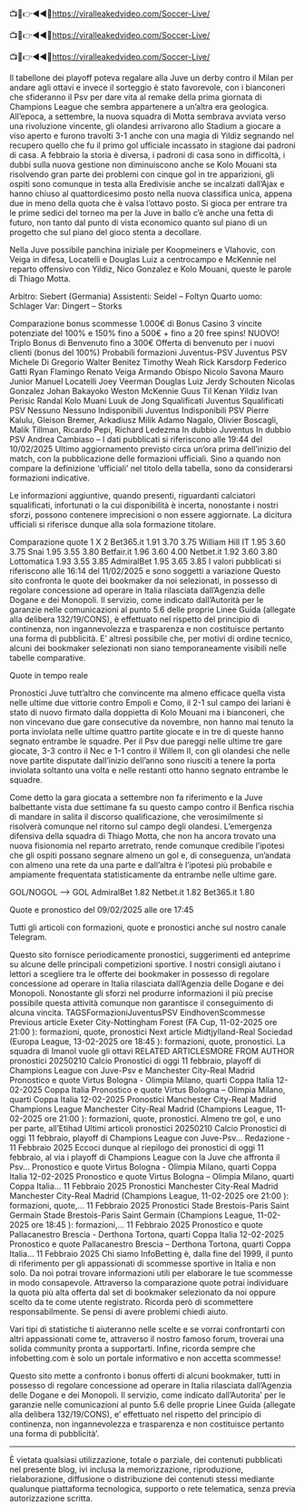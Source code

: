 📺📱👉◄◄🔴https://viralleakedvideo.com/Soccer-Live/

📺📱👉◄◄🔴https://viralleakedvideo.com/Soccer-Live/

📺📱👉◄◄🔴https://viralleakedvideo.com/Soccer-Live/

Il tabellone dei playoff poteva regalare alla Juve un derby contro il Milan per andare agli ottavi e invece il sorteggio è stato favorevole, con i bianconeri che sfideranno il Psv per dare vita al remake della prima giornata di Champions League che sembra appartenere a un’altra era geologica. All’epoca, a settembre, la nuova squadra di Motta sembrava avviata verso una rivoluzione vincente, gli olandesi arrivarono allo Stadium a giocare a viso aperto e furono travolti 3-1 anche con una magia di Yildiz segnando nel recupero quello che fu il primo gol ufficiale incassato in stagione dai padroni di casa. A febbraio la storia è diversa, i padroni di casa sono in difficoltà, i dubbi sulla nuova gestione non diminuiscono anche se Kolo Mouani sta risolvendo gran parte dei problemi con cinque gol in tre apparizioni, gli ospiti sono comunque in testa alla Eredivisie anche se incalzati dall’Ajax e hanno chiuso al quattordicesimo posto nella nuova classifica unica, appena due in meno della quota che è valsa l’ottavo posto. Si gioca per entrare tra le prime sedici del torneo ma per la Juve in ballo c’è anche una fetta di futuro, non tanto dal punto di vista economico quanto sul piano di un progetto che sul piano del gioco stenta a decollare.

Nella Juve possibile panchina iniziale per Koopmeiners e Vlahovic, con Veiga in difesa, Locatelli e Douglas Luiz a centrocampo e McKennie nel reparto offensivo con Yildiz, Nico Gonzalez e Kolo Mouani, queste le parole di Thiago Motta.

Arbitro: Siebert (Germania)
Assistenti: Seidel – Foltyn
Quarto uomo: Schlager
Var: Dingert – Storks



Comparazione bonus scommesse
1.000€ di Bonus Casino	3 vincite potenziate del 100% e 150% fino a 500€ + fino a 20 free spins!
NUOVO! Triplo Bonus di Benvenuto fino a 300€	Offerta di benvenuto per i nuovi clienti (bonus del 100%)
Probabili formazioni Juventus-PSV
Juventus	PSV
Michele Di Gregorio	Walter Benitez
Timothy Weah	Rick Karsdorp
Federico Gatti	Ryan Flamingo
Renato Veiga	Armando Obispo
Nicolo Savona	Mauro Junior
Manuel Locatelli	Joey Veerman
Douglas Luiz	Jerdy Schouten
Nicolas Gonzalez	Johan Bakayoko
Weston McKennie	Guus Til
Kenan Yildiz	Ivan Perisic
Randal Kolo Muani	Luuk de Jong
Squalificati Juventus	Squalificati PSV
Nessuno	Nessuno
Indisponibili Juventus	Indisponibili PSV
Pierre Kalulu, Gleison Bremer, Arkadiusz Milik	Adamo Nagalo, Olivier Boscagli, Malik Tillman, Ricardo Pepi, Richard Ledezma
In dubbio Juventus	In dubbio PSV
Andrea Cambiaso	–
I dati pubblicati si riferiscono alle 19:44 del 10/02/2025
Ultimo aggiornamento previsto circa un’ora prima dell’inizio del match, con la pubblicazione delle formazioni ufficiali. Sino a quando non compare la definizione ‘ufficiali’ nel titolo della tabella, sono da considerarsi formazioni indicative.

Le informazioni aggiuntive, quando presenti, riguardanti calciatori squalificati, infortunati o la cui disponibilità è incerta, nonostante i nostri sforzi, possono contenere imprecisioni o non essere aggiornate. La dicitura ufficiali si riferisce dunque alla sola formazione titolare.

 

Comparazione quote
1	X	2
Bet365.it	1.91	3.70	3.75
William Hill IT	1.95	3.60	3.75
Snai	1.95	3.55	3.80
Betfair.it	1.96	3.60	4.00
Netbet.it	1.92	3.60	3.80
Lottomatica	1.93	3.55	3.85
AdmiralBet	1.95	3.65	3.85
I valori pubblicati si riferiscono alle 16:14 del 11/02/2025 e sono soggetti a variazione
Questo sito confronta le quote dei bookmaker da noi selezionati, in possesso di regolare concessione ad operare in Italia rilasciata dall’Agenzia delle Dogane e dei Monopoli. Il servizio, come indicato dall’Autorità per le garanzie nelle comunicazioni al punto 5.6 delle proprie Linee Guida (allegate alla delibera 132/19/CONS), è effettuato nel rispetto del principio di continenza, non ingannevolezza e trasparenza e non costituisce pertanto una forma di pubblicità. E’ altresì possibile che, per motivi di ordine tecnico, alcuni dei bookmaker selezionati non siano temporaneamente visibili nelle tabelle comparative.
 

Quote in tempo reale

 

Pronostici
Juve tutt’altro che convincente ma almeno efficace quella vista nelle ultime due vittorie contro Empoli e Como, il 2-1 sul campo dei lariani è stato di nuovo firmato dalla doppietta di Kolo Mouani ma i bianconeri, che non vincevano due gare consecutive da novembre, non hanno mai tenuto la porta inviolata nelle ultime quattro partite giocate e in tre di queste hanno segnato entrambe le squadre. Per il Psv due pareggi nelle ultime tre gare giocate, 3-3 contro il Nec e 1-1 contro il Willem II, con gli olandesi che nelle nove partite disputate dall’inizio dell’anno sono riusciti a tenere la porta inviolata soltanto una volta e nelle restanti otto hanno segnato entrambe le squadre.

Come detto la gara giocata a settembre non fa riferimento e la Juve balbettante vista due settimane fa su questo campo contro il Benfica rischia di mandare in salita il discorso qualificazione, che verosimilmente si risolverà comunque nel ritorno sul campo degli olandesi. L’emergenza difensiva della squadra di Thiago Motta, che non ha ancora trovato una nuova fisionomia nel reparto arretrato, rende comunque credibile l’ipotesi che gli ospiti possano segnare almeno un gol e, di conseguenza, un’andata con almeno una rete da una parte e dall’altra è l’ipotesi più probabile e ampiamente frequentata statisticamente da entrambe nelle ultime gare.

GOL/NOGOL –> GOL AdmiralBet 1.82 Netbet.it 1.82 Bet365.it 1.80

Quote e pronostico del 09/02/2025 alle ore 17:45

Tutti gli articoli con formazioni, quote e pronostici anche sul nostro canale Telegram.

Questo sito fornisce periodicamente pronostici, suggerimenti ed anteprime su alcune delle principali competizioni sportive. I nostri consigli aiutano i lettori a scegliere tra le offerte dei bookmaker in possesso di regolare concessione ad operare in Italia rilasciata dall’Agenzia delle Dogane e dei Monopoli. Nonostante gli sforzi nel produrre informazioni il più precise possibile questa attività comunque non garantisce il conseguimento di alcuna vincita.
TAGSFormazioniJuventusPSV EindhovenScommesse
Previous article
Exeter City-Nottingham Forest (FA Cup, 11-02-2025 ore 21:00 ): formazioni, quote, pronostici
Next article
Midtjylland-Real Sociedad (Europa League, 13-02-2025 ore 18:45 ): formazioni, quote, pronostici. La squadra di Imanol vuole gli ottavi
RELATED ARTICLESMORE FROM AUTHOR
pronostici 20250210
Calcio
Pronostici di oggi 11 febbraio, playoff di Champions League con Juve-Psv e Manchester City-Real Madrid
Pronostico e quote Virtus Bologna - Olimpia Milano, quarti Coppa Italia 12-02-2025
Coppa Italia
Pronostico e quote Virtus Bologna – Olimpia Milano, quarti Coppa Italia 12-02-2025
Pronostici Manchester City-Real Madrid
Champions League
Manchester City-Real Madrid (Champions League, 11-02-2025 ore 21:00 ): formazioni, quote, pronostici. Almeno tre gol, e uno per parte, all’Etihad
Ultimi articoli
pronostici 20250210
Calcio
Pronostici di oggi 11 febbraio, playoff di Champions League con Juve-Psv...
Redazione - 11 Febbraio 2025
Eccoci dunque al riepilogo dei pronostici di oggi 11 febbraio, al via i playoff di Champions League con la Juve che affronta il Psv...
Pronostico e quote Virtus Bologna - Olimpia Milano, quarti Coppa Italia 12-02-2025
Pronostico e quote Virtus Bologna – Olimpia Milano, quarti Coppa Italia...
11 Febbraio 2025
Pronostici Manchester City-Real Madrid
Manchester City-Real Madrid (Champions League, 11-02-2025 ore 21:00 ): formazioni, quote,...
11 Febbraio 2025
Pronostici Stade Brestois-Paris Saint Germain
Stade Brestois-Paris Saint Germain (Champions League, 11-02-2025 ore 18:45 ): formazioni,...
11 Febbraio 2025
Pronostico e quote Pallacanestro Brescia - Derthona Tortona, quarti Coppa Italia 12-02-2025
Pronostico e quote Pallacanestro Brescia – Derthona Tortona, quarti Coppa Italia...
11 Febbraio 2025
Chi siamo
InfoBetting è, dalla fine del 1999, il punto di riferimento per gli appassionati di scommesse sportive in Italia e non solo. Da noi potrai trovare informazioni utili per elaborare le tue scommesse in modo consapevole. Attraverso la comparazione quote potrai individuare la quota più alta offerta dal set di bookmaker selezionato da noi oppure scelto da te come utente registrato. Ricorda però di scommettere responsabilmente. Se pensi di avere problemi chiedi aiuto.

Vari tipi di statistiche ti aiuteranno nelle scelte e se vorrai confrontarti con altri appassionati come te, attraverso il nostro famoso forum, troverai una solida community pronta a supportarti. Infine, ricorda sempre che infobetting.com è solo un portale informativo e non accetta scommesse!

Questo sito mette a confronto i bonus offerti di alcuni bookmaker, tutti in possesso di regolare concessione ad operare in Italia rilasciata dall’Agenzia delle Dogane e dei Monopoli. Il servizio, come indicato dall’Autorita’ per le garanzie nelle comunicazioni al punto 5.6 delle proprie Linee Guida (allegate alla delibera 132/19/CONS), e’ effettuato nel rispetto del principio di continenza, non ingannevolezza e trasparenza e non costituisce pertanto una forma di pubblicità’.

_________________________________________________________________

È vietata qualsiasi utilizzazione, totale o parziale, dei contenuti pubblicati nel presente blog, ivi inclusa la memorizzazione, riproduzione, rielaborazione, diffusione o distribuzione dei contenuti stessi mediante qualunque piattaforma tecnologica, supporto o rete telematica, senza previa autorizzazione scritta.


 
